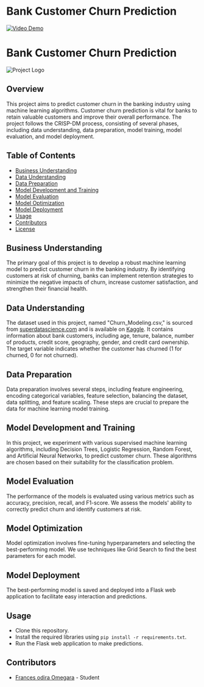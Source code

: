 # Bank Customer Churn Prediction

[![Video Demo](https://example.com/video_thumbnail.png)](https://example.com/video_link.mp4)


# Bank Customer Churn Prediction

![Project Logo](project_logo.png)

## Overview

This project aims to predict customer churn in the banking industry using machine learning algorithms. Customer churn prediction is vital for banks to retain valuable customers and improve their overall performance. The project follows the CRISP-DM process, consisting of several phases, including data understanding, data preparation, model training, model evaluation, and model deployment.

## Table of Contents

- [Business Understanding](#business-understanding)
- [Data Understanding](#data-understanding)
- [Data Preparation](#data-preparation)
- [Model Development and Training](#model-development-and-training)
- [Model Evaluation](#model-evaluation)
- [Model Optimization](#model-optimization)
- [Model Deployment](#model-deployment)
- [Usage](#usage)
- [Contributors](#contributors)
- [License](#license)

## Business Understanding

The primary goal of this project is to develop a robust machine learning model to predict customer churn in the banking industry. By identifying customers at risk of churning, banks can implement retention strategies to minimize the negative impacts of churn, increase customer satisfaction, and strengthen their financial health.

## Data Understanding

The dataset used in this project, named "Churn_Modeling.csv," is sourced from [superdatascience.com](https://www.superdatascience.com) and is available on [Kaggle](https://www.kaggle.com). It contains information about bank customers, including age, tenure, balance, number of products, credit score, geography, gender, and credit card ownership. The target variable indicates whether the customer has churned (1 for churned, 0 for not churned).

## Data Preparation

Data preparation involves several steps, including feature engineering, encoding categorical variables, feature selection, balancing the dataset, data splitting, and feature scaling. These steps are crucial to prepare the data for machine learning model training.

## Model Development and Training

In this project, we experiment with various supervised machine learning algorithms, including Decision Trees, Logistic Regression, Random Forest, and Artificial Neural Networks, to predict customer churn. These algorithms are chosen based on their suitability for the classification problem.

## Model Evaluation

The performance of the models is evaluated using various metrics such as accuracy, precision, recall, and F1-score. We assess the models' ability to correctly predict churn and identify customers at risk.

## Model Optimization

Model optimization involves fine-tuning hyperparameters and selecting the best-performing model. We use techniques like Grid Search to find the best parameters for each model.

## Model Deployment

The best-performing model is saved and deployed into a Flask web application to facilitate easy interaction and predictions.

## Usage

- Clone this repository.
- Install the required libraries using `pip install -r requirements.txt`.
- Run the Flask web application to make predictions.

## Contributors

- [Frances odira Omegara](https://github.com/yourusername) - Student



